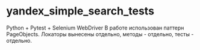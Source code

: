 # yandex_simple_search_tests
  Python + Pytest + Selenium WebDriver
  В работе использован паттерн PageObjects. Локаторы вынесены отдельно, методы - отдельно, тесты - отдельно. 
